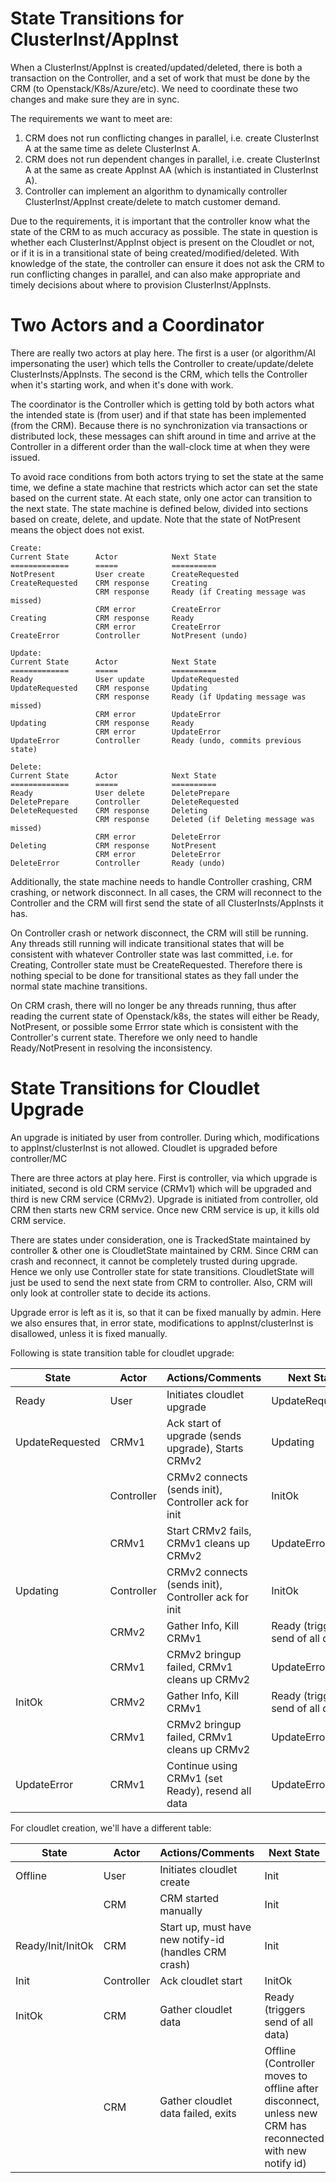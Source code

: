 # State Transitions for ClusterInst/AppInst

When a ClusterInst/AppInst is created/updated/deleted, there is both a transaction on the Controller, and a set of work that must be done by the CRM (to Openstack/K8s/Azure/etc). We need to coordinate these two changes and make sure they are in sync.

The requirements we want to meet are:
1. CRM does not run conflicting changes in parallel, i.e. create ClusterInst A at the same time as delete ClusterInst A.
2. CRM does not run dependent changes in parallel, i.e. create ClusterInst A at the same as create AppInst AA (which is instantiated in ClusterInst A).
3. Controller can implement an algorithm to dynamically controller ClusterInst/AppInst create/delete to match customer demand.

Due to the requirements, it is important that the controller know what the state of the CRM to as much accuracy as possible. The state in question is whether each ClusterInst/AppInst object is present on the Cloudlet or not, or if it is in a transitional state of being created/modified/deleted. With knowledge of the state, the controller can ensure it does not ask the CRM to run conflicting changes in parallel, and can also make appropriate and timely decisions about where to provision ClusterInst/AppInsts.

# Two Actors and a Coordinator

There are really two actors at play here. The first is a user (or algorithm/AI impersonating the user) which tells the Controller to create/update/delete ClusterInsts/AppInsts. The second is the CRM, which tells the Controller when it's starting work, and when it's done with work.

The coordinator is the Controller which is getting told by both actors what the intended state is (from user) and if that state has been implemented (from the CRM). Because there is no synchronization via transactions or distributed lock, these messages can shift around in time and arrive at the Controller in a different order than the wall-clock time at when they were issued.

To avoid race conditions from both actors trying to set the state at the same time, we define a state machine that restricts which actor can set the state based on the current state. At each state, only one actor can transition to the next state. The state machine is defined below, divided into sections based on create, delete, and update. Note that the state of NotPresent means the object does not exist.

```
Create:
Current State      Actor            Next State
=============      =====            ========== 
NotPresent         User create      CreateRequested
CreateRequested    CRM response     Creating
                   CRM response     Ready (if Creating message was missed)
                   CRM error        CreateError
Creating           CRM response     Ready
                   CRM error        CreateError
CreateError        Controller       NotPresent (undo)

Update:
Current State      Actor            Next State
=============      =====            ========== 
Ready              User update      UpdateRequested
UpdateRequested    CRM response     Updating
                   CRM response     Ready (if Updating message was missed)
                   CRM error        UpdateError
Updating           CRM response     Ready
                   CRM error        UpdateError
UpdateError        Controller       Ready (undo, commits previous state)

Delete:
Current State      Actor            Next State
=============      =====            ========== 
Ready              User delete      DeletePrepare
DeletePrepare      Controller       DeleteRequested
DeleteRequested    CRM response     Deleting
                   CRM response     Deleted (if Deleting message was missed)
                   CRM error        DeleteError
Deleting           CRM response     NotPresent
                   CRM error        DeleteError
DeleteError        Controller       Ready (undo)
```

Additionally, the state machine needs to handle Controller crashing, CRM crashing, or network disconnect. In all cases, the CRM will reconnect to the Controller and the CRM will first send the state of all ClusterInsts/AppInsts it has.

On Controller crash or network disconnect, the CRM will still be running. Any threads still running will indicate transitional states that will be consistent with whatever Controller state was last committed, i.e. for Creating, Controller state must be CreateRequested. Therefore there is nothing special to be done for transitional states as they fall under the normal state machine transitions.

On CRM crash, there will no longer be any threads running, thus after reading the current state of Openstack/k8s, the states will either be Ready, NotPresent, or possible some Errror state which is consistent with the Controller's current state. Therefore we only need to handle Ready/NotPresent in resolving the inconsistency.

# State Transitions for Cloudlet Upgrade

An upgrade is initiated by user from controller. During which, modifications to appInst/clusterInst is not allowed.
Cloudlet is upgraded before controller/MC

There are three actors at play here. First is controller, via which upgrade is initiated, second is old CRM service (CRMv1) which will be upgraded and third is new CRM service (CRMv2).
Upgrade is initiated from controller, old CRM then starts new CRM service. Once new CRM service is up, it kills old CRM service.

There are states under consideration, one is TrackedState maintained by controller & other one is CloudletState maintained by CRM.
Since CRM can crash and reconnect, it cannot be completely trusted during upgrade. Hence we only use Controller state for state transitions.
CloudletState will just be used to send the next state from CRM to controller. Also, CRM will only look at controller state to decide its actions.

Upgrade error is left as it is, so that it can be fixed manually by admin.
Here we also ensures that, in error state, modifications to appInst/clusterInst is disallowed, unless it is fixed manually.

Following is state transition table for cloudlet upgrade:

| State           | Actor      | Actions/Comments                                     | Next State                        |
|-----------------|------------|------------------------------------------------------|-----------------------------------|
| Ready           | User       | Initiates cloudlet upgrade                           | UpdateRequested                   |
| UpdateRequested | CRMv1      | Ack start of upgrade (sends upgrade), Starts CRMv2   | Updating                          |
|                 | Controller | CRMv2 connects (sends init), Controller ack for init | InitOk                            |
|                 | CRMv1      | Start CRMv2 fails, CRMv1 cleans up CRMv2             | UpdateError                       |
| Updating        | Controller | CRMv2 connects (sends init), Controller ack for init | InitOk                            |
|                 | CRMv2      | Gather Info, Kill CRMv1                              | Ready (triggers send of all data) |
|                 | CRMv1      | CRMv2 bringup failed, CRMv1 cleans up CRMv2          | UpdateError                       |
| InitOk          | CRMv2      | Gather Info, Kill CRMv1                              | Ready (triggers send of all data) |
|                 | CRMv1      | CRMv2 bringup failed, CRMv1 cleans up CRMv2          | UpdateError                       |
| UpdateError     | CRMv1      | Continue using CRMv1 (set Ready), resend all data    | UpdateError                       |

For cloudlet creation, we'll have a different table:

| State             | Actor      | Actions/Comments                                       | Next State                                                                                                 |
|-------------------|------------|--------------------------------------------------------|------------------------------------------------------------------------------------------------------------|
| Offline           | User       | Initiates cloudlet create                              | Init                                                                                                       |
|                   | CRM        | CRM started manually                                   | Init                                                                                                       |
| Ready/Init/InitOk | CRM        | Start up, must have new notify-id (handles CRM crash)  | Init                                                                                                       |
| Init              | Controller | Ack cloudlet start                                     | InitOk                                                                                                     |
| InitOk            | CRM        | Gather cloudlet data                                   | Ready (triggers send of all data)                                                                          |
|                   | CRM        | Gather cloudlet data failed, exits                     | Offline (Controller moves to offline after disconnect, unless new CRM has reconnected with new notify id)  |
